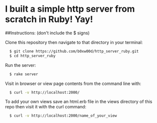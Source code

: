 # I built a simple http server from scratch in Ruby! Yay!

##Instructions: (don't include the $ signs)

Clone this repository then navigate to that directory in your terminal:
```bash
  $ git clone https://github.com/b0xw00d/http_server_ruby.git
  $ cd http_server_ruby
```

Run the server:
```bash
  $ rake server
```

Visit in browser or view page contents from the command line with:
```bash
  $ curl -v http://localhost:2000/
```

To add your own views save an html.erb file in the views directory of this repo then visit it with the curl command:
```bash
  $ curl -v http://localhost:2000/name_of_your_view
```